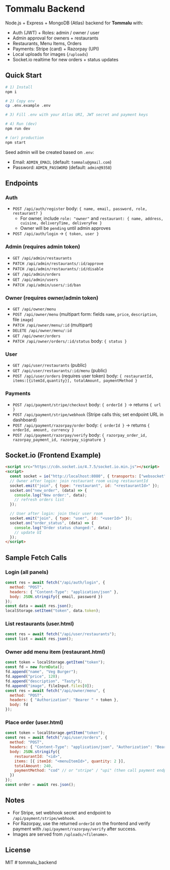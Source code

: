# Tommalu Backend

Node.js + Express + MongoDB (Atlas) backend for **Tommalu** with:
- Auth (JWT) + Roles: admin / owner / user
- Admin approval for owners + restaurants
- Restaurants, Menu Items, Orders
- Payments: Stripe (card) + Razorpay (UPI)
- Local uploads for images (`/uploads`)
- Socket.io realtime for new orders + status updates

## Quick Start

```bash
# 1) Install
npm i

# 2) Copy env
cp .env.example .env

# 3) Fill .env with your Atlas URI, JWT secret and payment keys

# 4) Run (dev)
npm run dev

# (or) production
npm start
```

Seed admin will be created based on `.env`:
- Email: `ADMIN_EMAIL` (default: `tommalu@gmail.com`)
- Password: `ADMIN_PASSWORD` (default: `admin@9358`)

## Endpoints

### Auth
- `POST /api/auth/register` body: `{ name, email, password, role, restaurant? }`
  - For owner, include `role: "owner"` and `restaurant: { name, address, cuisine, deliveryTime, deliveryFee }`
  - Owner will be `pending` until admin approves
- `POST /api/auth/login` → `{ token, user }`

### Admin (requires admin token)
- `GET /api/admin/restaurants`
- `PATCH /api/admin/restaurants/:id/approve`
- `PATCH /api/admin/restaurants/:id/disable`
- `GET /api/admin/orders`
- `GET /api/admin/users`
- `PATCH /api/admin/users/:id/ban`

### Owner (requires owner/admin token)
- `GET /api/owner/menu`
- `POST /api/owner/menu` (multipart form: fields `name`, `price`, `description`, file `image`)
- `PATCH /api/owner/menu/:id` (multipart)
- `DELETE /api/owner/menu/:id`
- `GET /api/owner/orders`
- `PATCH /api/owner/orders/:id/status` body: `{ status }`

### User
- `GET /api/user/restaurants` (public)
- `GET /api/user/restaurants/:id/menu` (public)
- `POST /api/user/orders` (requires user token) body: `{ restaurantId, items:[{itemId,quantity}], totalAmount, paymentMethod }`

### Payments
- `POST /api/payment/stripe/checkout` body: `{ orderId }` → returns `{ url }`
- `POST /api/payment/stripe/webhook` (Stripe calls this; set endpoint URL in dashboard)
- `POST /api/payment/razorpay/order` body: `{ orderId }` → returns `{ orderId, amount, currency }`
- `POST /api/payment/razorpay/verify` body: `{ razorpay_order_id, razorpay_payment_id, razorpay_signature }`

## Socket.io (Frontend Example)

```html
<script src="https://cdn.socket.io/4.7.5/socket.io.min.js"></script>
<script>
  const socket = io("http://localhost:8080", { transports: ["websocket"] });
  // Owner after login: join restaurant room using restaurantId
  socket.emit("join", { type: "restaurant", id: "<restaurantId>" });
  socket.on("new_order", (data) => {
    console.log("New order:", data);
    // refresh orders list
  });

  // User after login: join their user room
  socket.emit("join", { type: "user", id: "<userId>" });
  socket.on("order_status", (data) => {
    console.log("Order status changed:", data);
    // update UI
  });
</script>
```

## Sample Fetch Calls

### Login (all panels)
```js
const res = await fetch("/api/auth/login", {
  method: "POST",
  headers: { "Content-Type": "application/json" },
  body: JSON.stringify({ email, password })
});
const data = await res.json();
localStorage.setItem("token", data.token);
```

### List restaurants (user.html)
```js
const res = await fetch("/api/user/restaurants");
const list = await res.json();
```

### Owner add menu item (restaurant.html)
```js
const token = localStorage.getItem("token");
const fd = new FormData();
fd.append("name", "Veg Burger");
fd.append("price", 120);
fd.append("description", "Tasty");
fd.append("image", fileInput.files[0]);
const res = await fetch("/api/owner/menu", {
  method: "POST",
  headers: { "Authorization": "Bearer " + token },
  body: fd
});
```

### Place order (user.html)
```js
const token = localStorage.getItem("token");
const res = await fetch("/api/user/orders", {
  method: "POST",
  headers: { "Content-Type": "application/json", "Authorization": "Bearer " + token },
  body: JSON.stringify({
    restaurantId: "<id>",
    items: [{ itemId: "<menuItemId>", quantity: 2 }],
    totalAmount: 240,
    paymentMethod: "cod" // or "stripe" / "upi" (then call payment endpoints)
  })
});
const order = await res.json();
```

## Notes
- For Stripe, set webhook secret and endpoint to `/api/payment/stripe/webhook`.
- For Razorpay, use the returned `orderId` on the frontend and verify payment with `/api/payment/razorpay/verify` after success.
- Images are served from `/uploads/<filename>`.

## License
MIT
#   t o m m a l u _ b a c k e n d  
 